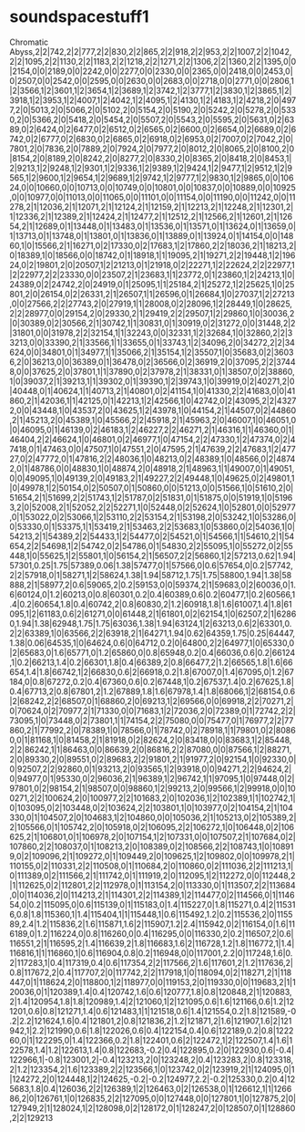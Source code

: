 # soundspacestuff1

Chromatic Abyss,2|2|742,2|2|777,2|2|830,2|2|865,2|2|918,2|2|953,2|2|1007,2|2|1042,2|2|1095,2|2|1130,2|2|1183,2|2|1218,2|2|1271,2|2|1306,2|2|1360,2|2|1395,0|0|2154,0|0|2189,0|0|2242,0|0|2277,0|0|2330,0|0|2365,0|0|2418,0|0|2453,0|0|2507,0|0|2542,0|0|2595,0|0|2630,0|0|2683,0|0|2718,0|0|2771,0|0|2806,1|2|3566,1|2|3601,1|2|3654,1|2|3689,1|2|3742,1|2|3777,1|2|3830,1|2|3865,1|2|3918,1|2|3953,1|2|4007,1|2|4042,1|2|4095,1|2|4130,1|2|4183,1|2|4218,2|0|4977,2|0|5013,2|0|5066,2|0|5102,2|0|5154,2|0|5190,2|0|5242,2|0|5278,2|0|5330,2|0|5366,2|0|5418,2|0|5454,2|0|5507,2|0|5543,2|0|5595,2|0|5631,0|2|6389,0|2|6424,0|2|6477,0|2|6512,0|2|6565,0|2|6600,0|2|6654,0|2|6689,0|2|6742,0|2|6777,0|2|6830,0|2|6865,0|2|6918,0|2|6953,0|2|7007,0|2|7042,2|0|7801,2|0|7836,2|0|7889,2|0|7924,2|0|7977,2|0|8012,2|0|8065,2|0|8100,2|0|8154,2|0|8189,2|0|8242,2|0|8277,2|0|8330,2|0|8365,2|0|8418,2|0|8453,1|2|9213,1|2|9248,1|2|9301,1|2|9336,1|2|9389,1|2|9424,1|2|9477,1|2|9512,1|2|9565,1|2|9600,1|2|9654,1|2|9689,1|2|9742,1|2|9777,1|2|9830,1|2|9865,0|0|10624,0|0|10660,0|0|10713,0|0|10749,0|0|10801,0|0|10837,0|0|10889,0|0|10925,0|0|10977,0|0|11013,0|0|11065,0|0|11101,0|0|11154,0|0|11190,0|0|11242,0|0|11278,2|1|12036,2|1|12071,2|1|12124,2|1|12159,2|1|12213,2|1|12248,2|1|12301,2|1|12336,2|1|12389,2|1|12424,2|1|12477,2|1|12512,2|1|12566,2|1|12601,2|1|12654,2|1|12689,0|1|13448,0|1|13483,0|1|13536,0|1|13571,0|1|13624,0|1|13659,0|1|13713,0|1|13748,0|1|13801,0|1|13836,0|1|13889,0|1|13924,0|1|14154,0|0|14860,1|0|15566,2|1|16271,0|2|17330,0|2|17683,1|2|17860,2|2|18036,2|1|18213,2|0|18389,1|0|18566,0|0|18742,0|1|18918,1|1|19095,2|1|19271,2|2|19448,1|2|19624,0|2|19801,2|0|20507,1|2|21213,0|1|21918,0|2|22271,1|2|22624,2|2|22977,1|2|22977,2|2|23330,0|0|23507,2|1|23683,1|1|23772,0|1|23860,1|2|24213,1|0|24389,0|2|24742,2|0|24919,0|1|25095,1|1|25184,2|1|25272,1|2|25625,1|0|25801,2|0|26154,0|2|26331,2|1|26507,1|1|26596,0|1|26684,1|0|27037,1|2|27213,0|0|27566,2|2|27743,2|0|27919,1|1|28008,0|2|28096,1|2|28449,1|0|28625,2|2|28977,0|0|29154,2|0|29330,2|1|29419,2|2|29507,1|2|29860,1|0|30036,2|0|30389,0|2|30566,2|1|30742,1|1|30831,0|1|30919,0|2|31272,0|0|31448,2|2|31801,0|0|31978,2|2|32154,1|1|32243,0|0|32331,1|2|32684,1|0|32860,2|2|33213,0|0|33390,2|1|33566,1|1|33655,0|1|33743,1|2|34096,2|0|34272,2|2|34624,0|0|34801,0|1|34977,1|1|35066,2|1|35154,1|2|35507,1|0|35683,0|2|36036,2|0|36213,0|0|36389,0|1|36478,0|2|36566,0|2|36919,2|0|37095,2|2|37448,0|0|37625,2|0|37801,1|1|37890,0|2|37978,2|1|38331,0|1|38507,0|2|38860,1|0|39037,2|1|39213,1|1|39302,0|1|39390,1|2|39743,1|0|39919,0|2|40271,2|0|40448,0|1|40624,1|1|40713,2|1|40801,0|2|41154,1|0|41330,2|2|41683,0|0|41860,2|1|42036,1|1|42125,0|1|42213,1|2|42566,1|0|42742,0|2|43095,2|2|43272,0|0|43448,1|0|43537,2|0|43625,1|2|43978,1|0|44154,2|1|44507,0|2|44860,2|1|45213,2|0|45389,1|0|45566,2|2|45918,2|1|45963,2|0|46007,1|0|46051,0|0|46095,0|1|46139,0|2|46183,1|2|46227,2|2|46271,2|1|46316,1|1|46360,0|1|46404,2|2|46624,1|0|46801,0|2|46977,1|0|47154,2|2|47330,1|2|47374,0|2|47418,0|1|47463,0|0|47507,1|0|47551,2|0|47595,2|1|47639,2|2|47683,1|2|47727,0|2|47772,0|1|47816,2|2|48036,1|0|48213,0|2|48389,1|0|48566,0|2|48742,0|1|48786,0|0|48830,1|0|48874,2|0|48918,2|1|48963,1|1|49007,0|1|49051,0|0|49095,1|0|49139,2|0|49183,2|1|49227,2|2|49448,1|0|49625,0|2|49801,1|0|49978,1|2|50154,0|2|50507,0|1|50860,0|0|51213,0|0|51566,1|0|51610,2|0|51654,2|1|51699,2|2|51743,1|2|51787,0|2|51831,0|1|51875,0|0|51919,1|0|51963,2|0|52008,2|1|52052,2|2|52271,1|0|52448,0|2|52624,1|0|52801,0|0|52977,0|1|53022,0|2|53066,1|2|53110,2|2|53154,2|1|53198,2|0|53242,1|0|53286,0|0|53330,0|1|53375,1|1|53419,2|1|53463,2|2|53683,1|0|53860,0|2|54036,1|0|54213,2|1|54389,2|2|54433,1|2|54477,0|2|54521,0|1|54566,1|1|54610,2|1|54654,2|2|54698,1|2|54742,0|2|54786,0|1|54830,2|2|55095,1|0|55272,0|2|55448,1|0|55625,1|2|55801,1|0|56154,2|1|56507,2|2|56860,1|2|57213,0.62|1.94|57301,0.25|1.75|57389,0.06|1.38|57477,0|1|57566,0|0.6|57654,0|0.2|57742,2|2|57918,0|1|58271,1|2|58624,1.38|1.94|58712,1.75|1.75|58800,1.94|1.38|58888,2|1|58977,2|0.6|59065,2|0.2|59153,0|0|59374,2|1|59683,0|2|60036,0|1.6|60124,0|1.2|60213,0|0.8|60301,0.2|0.4|60389,0.6|0.2|60477,1|0.2|60566,1.4|0.2|60654,1.8|0.4|60742,2|0.8|60830,2|1.2|60918,1.8|1.6|61007,1.4|1.8|61095,1|2|61183,0.6|2|61271,0|0|61448,2|1|61801,0|2|62154,1|0|62507,2|1|62860,1.94|1.38|62948,1.75|1.75|63036,1.38|1.94|63124,1|2|63213,0.6|2|63301,0.2|2|63389,1|0|63566,2|2|63918,2|1|64271,1.94|0.62|64359,1.75|0.25|64447,1.38|0.06|64535,1|0|64624,0.6|0|64712,0.2|0|64800,2|2|64977,1|0|65330,0|2|65683,0|1.6|65771,0|1.2|65860,0|0.8|65948,0.2|0.4|66036,0.6|0.2|66124,1|0.2|66213,1.4|0.2|66301,1.8|0.4|66389,2|0.8|66477,2|1.2|66565,1.8|1.6|66654,1.4|1.8|66742,1|2|66830,0.6|2|66918,0.2|1.8|67007,0|1.4|67095,0|1.2|67184,0|0.8|67272,0.2|0.4|67360,0.6|0.2|67448,1|0.2|67537,1.4|0.2|67625,1.8|0.4|67713,2|0.8|67801,2|1.2|67889,1.8|1.6|67978,1.4|1.8|68066,1|2|68154,0.6|2|68242,2|2|68507,0|1|68860,2|0|69213,1|2|69566,0|0|69918,2|2|70271,2|0|70624,0|2|70977,2|1|71330,0|0|71683,1|2|72036,2|0|72389,0|1|72742,2|2|73095,1|0|73448,0|2|73801,1|1|74154,2|2|75080,0|0|75477,0|1|76977,2|2|77860,2|1|77992,2|0|78389,1|0|78566,0|1|78742,0|2|78918,1|1|79801,0|2|80860,0|1|81168,1|0|81458,2|1|81918,0|2|82624,2|0|83418,0|0|83683,1|2|85448,2|2|86242,1|1|86463,0|0|86639,2|0|86816,2|2|87080,0|0|87566,1|2|88271,2|0|89330,2|0|89551,0|2|89683,2|2|91801,2|1|91977,2|0|92154,1|0|92330,0|0|92507,2|2|92860,0|1|93213,2|0|93565,1|2|93918,0|0|94271,2|2|94624,2|0|94977,0|1|95330,0|2|96036,2|1|96389,1|2|96742,1|1|97095,1|0|97448,0|2|97801,0|2|98154,2|1|98507,0|0|98860,1|2|99213,2|0|99566,1|2|99918,0|0|100271,2|2|100624,2|0|100977,2|2|101683,2|0|102036,1|2|102389,1|1|102742,1|0|103095,0|2|103448,0|2|103624,2|2|103801,1|0|103977,0|2|104154,2|1|104330,0|1|104507,2|0|104683,1|2|104860,0|0|105036,2|1|105213,0|2|105389,2|2|105566,0|1|105742,2|0|105918,0|2|106095,2|2|106272,1|0|106448,0|2|106625,2|1|106801,0|1|106978,2|0|107154,1|2|107331,0|0|107507,2|1|107684,0|2|107860,2|2|108037,0|1|108213,2|0|108389,0|2|108566,2|2|108743,1|0|108919,0|2|109096,2|1|109272,0|1|109449,2|0|109625,1|2|109802,0|0|109978,2|1|110155,0|2|110331,2|2|110508,0|1|110684,2|0|110860,0|2|111036,2|2|111213,1|0|111389,0|2|111566,2|1|111742,0|1|111919,2|0|112095,1|2|112272,0|0|112448,2|1|112625,0|2|112801,2|2|112978,0|1|113154,2|0|113330,0|1|113507,2|2|113684,0|0|114036,2|0|114213,2|1|114301,2|2|114389,1|2|114477,0|2|114566,0|1|114654,0|0.2|115095,0|0.6|115139,0|1|115183,0|1.4|115227,0|1.8|115271,0.4|2|115316,0.8|1.8|115360,1|1.4|115404,1|1|115448,1|0.6|115492,1.2|0.2|115536,2|0|115589,2.4|1.2|115836,2|1.6|115871,1.6|2|115907,1.2|2.4|115942,0|2|116154,0|1.6|116189,0|1.2|116224,0|0.8|116260,0|0.4|116295,0|0|116330,2|0.2|116507,2|0.6|116551,2|1|116595,2|1.4|116639,2|1.8|116683,1.6|2|116728,1.2|1.8|116772,1|1.4|116816,1|1|116860,1|0.6|116904,0.8|0.2|116948,0|0|117001,2.2|0|117248,1.6|0.2|117283,1|0.4|117319,0.4|0.6|117354,2|2|117566,2|1.6|117601,2|1.2|117636,2|0.8|117672,2|0.4|117707,2|0|117742,2|2|117918,1|0|118094,0|2|118271,2|1|118447,0|1|118624,2|0|118800,1|2|118977,0|0|119153,2|0|119330,0|0|119683,2|1|120036,0|1|120389,1.4|0.4|120742,1.6|0.6|120777,1.8|0.8|120848,2|1|120883,2|1.4|120954,1.8|1.8|120989,1.4|2|121060,1|2|121095,0.6|1.6|121166,0.6|1.2|121201,0.6|0.8|121271,1.4|0.6|121483,1|1|121518,0.6|1.4|121554,0.2|1.8|121589,-0.2|2.2|121624,1.6|0.4|121801,2|0.8|121836,2|1.2|121871,2|1.6|121907,1.6|2|121942,1|2.2|121990,0.6|1.8|122026,0.6|0.4|122154,0.4|0.6|122189,0.2|0.8|122260,0|1|122295,0|1.4|122366,0.2|1.8|122401,0.6|2|122472,1|2|122507,1.4|1.6|122578,1.4|1.2|122613,1.4|0.8|122683,-0.2|0.4|122895,0.2|0|122930,0.6|-0.4|122966,1|-0.8|123001,2|-0.4|123213,2|0|123248,2|0.4|123283,2|0.8|123318,2|1.2|123354,2|1.6|123389,2|2|123566,1|0|123742,0|2|123919,2|1|124095,0|1|124272,2|0|124448,1|2|124625,-0.2|-0.2|124977,2.2|-0.2|125330,0.2|0.4|125683,1.8|0.4|126036,2|2|126389,1|2|126463,0|2|126538,0|1|126612,1|1|126686,2|0|126761,1|0|126835,2|2|127095,0|0|127448,0|0|127801,1|0|127875,2|0|127949,2|1|128024,1|2|128098,0|2|128172,0|1|128247,2|0|128507,0|1|128860,2|2|129213
